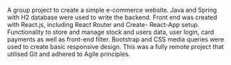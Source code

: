 A group project to create a simple e-commerce
website. Java and Spring with H2 database were
used to write the backend. Front end was created
with React.js, including React Router and Create-
React-App setup. Functionality to store and
manage stock and users data, user login, card
payments as well as front-end filter. Bootstrap and
CSS media queries were used to create basic
responsive design. This was a fully remote project
that utilised Git and adhered to Agile principles.
